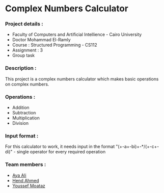 # Complex Numbers Calculator

### Project details :
* Faculty of Computers and Artificial Intellience - Cairo University
* Doctor Mohammad El-Ramly
* Course : Structured Programming - CS112
* Assignment : 3
* Group task

### Description :
This project is a complex numbers calculator which makes basic operations on complex numbers.

### Operations :
* Addition
* Subtraction
* Multiplication
* Division

### Input format :
For this calculator to work, it needs input in the format "(+-a+-bi)+-*/(+-c+-di)" - single operator for every required operation

### Team members :
* [Aya Ali](https://github.com/ayaaalli)
* [Hend Ahmed](https://github.com/LifelongLearner-HEND)
* [Youssef Moataz](https://github.com/YoussefMoataz)
